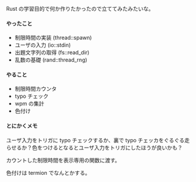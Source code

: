 Rust の学習目的で何か作りたかったので立ててみたみたいな。

#### やったこと

- 制限時間の実装 (thread::spawn)
- ユーザの入力 (io::stdin)
- 出題文字列の取得 (fs::read_dir)
- 乱数の基礎 (rand::thread_rng)

#### やること

- 制限時間カウンタ
- typo チェック
- wpm の集計
- 色付け

#### とにかくメモ
ユーザ入力をトリガに typo チェックするか、裏で typo チェッカをぐるぐる走らせるか？色をつけるとなるとユーザ入力をトリガにしたほうが良いかも？

カウントした制限時間を表示専用の関数に渡す。

色付けは termion でなんとかする。
